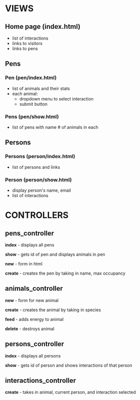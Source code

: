 VIEWS
=====

Home page (index.html)
----------------------

  * list of interactions
  * links to visitors
  * links to pens

Pens
----

### Pen (pen/index.html)

  * list of animals and their stats
  * each animal:
    * dropdown menu to select interaction
    * submit button

### Pens (pen/show.html)

  * list of pens with name # of animals in each

Persons
--------

### Persons (person/index.html)

  * list of persons and links

### Person (person/show.html)

  * display person's name, email
  * list of interactions


CONTROLLERS
===========

pens_controller
---------------

  **index** - displays all pens

  **show** - gets id of pen and displays animals in pen

  **new** - form in html

  **create** - creates the pen by taking in name, max occupancy


animals_controller
------------------

  **new** - form for new animal

  **create** - creates the animal by taking in species

  **feed** - adds energy to animal

  **delete** - destroys animal


persons_controller
------------------

  **index** - displays all persons

  **show** - gets id of person and shows interactions of that person


interactions_controller
-----------------------

  **create** - takes in animal, current person, and interaction selected
